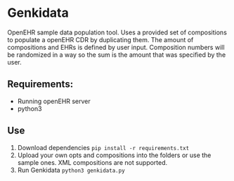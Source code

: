 # Genkidata
OpenEHR sample data population tool.
Uses a provided set of compositions to populate a openEHR CDR by duplicating them. 
The amount of compositions and EHRs is defined by user input. 
Composition numbers will be randomized in a way so the sum is the amount that was specified by the user. 

## Requirements:
* Running openEHR server
* python3

## Use
1. Download dependencies 
`pip install -r requirements.txt`
2. Upload your own opts and compositions into the folders or use the sample ones. XML compositions are not supported. 
3. Run Genkidata 
`python3 genkidata.py`

